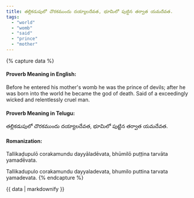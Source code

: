 ```yaml
---
title: తల్లికడుపులో చొరకముందు దయ్యాలదేవత, భూమిలో పుట్టిన తర్వాత యమదేవత.
tags:
  - "world"
  - "womb"
  - "said"
  - "prince"
  - "mother"
---
```


{% capture data %}
#### Proverb Meaning in English:
Before he entered his mother's womb he was the prince of devils; after he was born into the world he became the god of death.
Said of a exceedingly wicked and relentlessly cruel man.

#### Proverb Meaning in Telugu:
తల్లికడుపులో చొరకముందు దయ్యాలదేవత, భూమిలో పుట్టిన తర్వాత యమదేవత.

#### Romanization:
Tallikaḍupulō corakamundu dayyāladēvata, bhūmilō puṭṭina tarvāta yamadēvata.

Tallikadupulo corakamundu dayyaladevata, bhumilo puttina tarvata yamadevata.
{% endcapture %}

{{ data | markdownify }}

